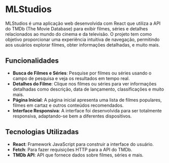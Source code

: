# MLStudios

MLStudios é uma aplicação web desenvolvida com React que utiliza a API do TMDb (The Movie Database) para exibir filmes, séries e detalhes relacionados ao mundo do cinema e da televisão. O projeto tem como objetivo proporcionar uma experiência intuitiva de navegação, permitindo aos usuários explorar filmes, obter informações detalhadas, e muito mais.

## Funcionalidades

- **Busca de Filmes e Séries**: Pesquise por filmes ou séries usando o campo de pesquisa e veja os resultados em tempo real.
- **Detalhes do Filme**: Clique nos filmes ou séries para ver informações detalhadas como descrição, data de lançamento, classificações e muito mais.
- **Página Inicial**: A página inicial apresenta uma lista de filmes populares, filmes em cartaz e outros conteúdos recomendados.
- **Interface Responsiva**: A interface foi desenvolvida para ser totalmente responsiva, adaptando-se bem a diferentes dispositivos.

## Tecnologias Utilizadas

- **React**: Framework JavaScript para construir a interface do usuário.
- **Fetch**: Para fazer requisições HTTP para a API do TMDb.
- **TMDb API**: API que fornece dados sobre filmes, séries e mais.